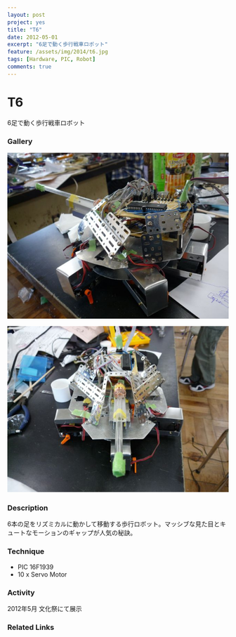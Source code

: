 ```yaml
---
layout: post
project: yes
title: "T6"
date: 2012-05-01
excerpt: "6足で動く歩行戦車ロボット"
feature: /assets/img/2014/t6.jpg
tags: [Hardware, PIC, Robot]
comments: true
---
```



# T6

6足で動く歩行戦車ロボット

### Gallery

  ![](/assets/img/2014/t6.jpg)
  
  ![](/assets/img/2014/t62.jpg)

### Description

  6本の足をリズミカルに動かして移動する歩行ロボット。マッシブな見た目とキュートなモーションのギャップが人気の秘訣。

### Technique

* PIC 16F1939
* 10 x Servo Motor
  
### Activity

  2012年5月 文化祭にて展示

### Related Links
